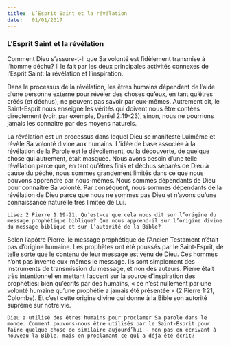 ```yaml
---
title:  L’Esprit Saint et la révélation
date:   01/01/2017
---
```


### L’Esprit Saint et la révélation 

Comment Dieu s’assure-t-Il que Sa volonté est fidèlement transmise à l’homme déchu? Il le fait par les deux principales activités connexes de l’Esprit Saint: la révélation et l’inspiration. 

Dans le processus de la révélation, les êtres humains dépendent de l’aide d’une personne externe pour révéler des choses qu’eux, en tant qu’êtres créés (et déchus), ne peuvent pas savoir par eux-mêmes. Autrement dit, le Saint-Esprit nous enseigne les vérités qui doivent nous être contées directement (voir, par exemple, Daniel 2:19-23), sinon, nous ne pourrions jamais les connaitre par des moyens naturels. 

La révélation est un processus dans lequel Dieu se manifeste Luimême et révèle Sa volonté divine aux humains. L’idée de base associée à la révélation de la Parole est le dévoilement, ou la découverte, de quelque chose qui autrement, était masquée. Nous avons besoin d’une telle révélation parce que, en tant qu’êtres finis et déchus séparés de Dieu à cause du péché, nous sommes grandement limités dans ce que nous pouvons apprendre par nous-mêmes. Nous sommes dépendants de Dieu pour connaitre Sa volonté. Par conséquent, nous sommes dépendants de la révélation de Dieu parce que nous ne sommes pas Dieu et n’avons qu’une connaissance naturelle très limitée de Lui. 

`Lisez 2 Pierre 1:19-21. Qu’est-ce que cela nous dit sur l’origine du message prophétique biblique? Que nous apprend-il sur l’origine divine du message biblique et sur l’autorité de la Bible?` 

Selon l’apôtre Pierre, le message prophétique de l’Ancien Testament n’était pas d’origine humaine. Les prophètes ont été poussés par le Saint-Esprit, de telle sorte que le contenu de leur message est venu de Dieu. Ces hommes n’ont pas inventé eux-mêmes le message. Ils sont simplement des instruments de transmission du message, et non des auteurs. Pierre était très intentionnel en mettant l’accent sur la source d’inspiration des prophéties: bien qu’écrits par des humains, « ce n’est nullement par une volonté humaine qu’une prophétie a jamais été présentée » (2 Pierre 1:21, Colombe). Et c’est cette origine divine qui donne à la Bible son autorité suprême sur notre vie. 

`Dieu a utilisé des êtres humains pour proclamer Sa parole dans le monde. Comment pouvons-nous être utilisés par le Saint-Esprit pour faire quelque chose de similaire aujourd’hui – non pas en écrivant à nouveau la Bible, mais en proclamant ce qui a déjà été écrit?` 